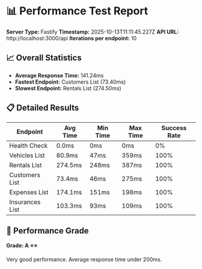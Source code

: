 # 📊 Performance Test Report

**Server Type:** Fastify
**Timestamp:** 2025-10-13T11:11:45.227Z
**API URL:** http://localhost:3000/api
**Iterations per endpoint:** 10

## 📈 Overall Statistics

- **Average Response Time:** 141.24ms
- **Fastest Endpoint:** Customers List (73.40ms)
- **Slowest Endpoint:** Rentals List (274.50ms)

## 📋 Detailed Results

| Endpoint | Avg Time | Min Time | Max Time | Success Rate |
|----------|----------|----------|----------|-------------|
| Health Check | 0.0ms | 0ms | 0ms | 0% |
| Vehicles List | 80.9ms | 47ms | 359ms | 100% |
| Rentals List | 274.5ms | 248ms | 387ms | 100% |
| Customers List | 73.4ms | 46ms | 275ms | 100% |
| Expenses List | 174.1ms | 151ms | 198ms | 100% |
| Insurances List | 103.3ms | 93ms | 109ms | 100% |

## 🎯 Performance Grade

**Grade: A ⭐⭐**

Very good performance. Average response time under 200ms.
